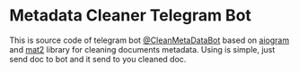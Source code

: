 # Metadata Cleaner Telegram Bot
This is source code of telegram bot [@CleanMetaDataBot](https://t.me/CleanMetaDataBot) based on [aiogram](https://github.com/aiogram/aiogram) and [mat2](https://0xacab.org/jvoisin/mat2) library for cleaning documents metadata. Using is simple, just send doc to bot and it send to you cleaned doc.






